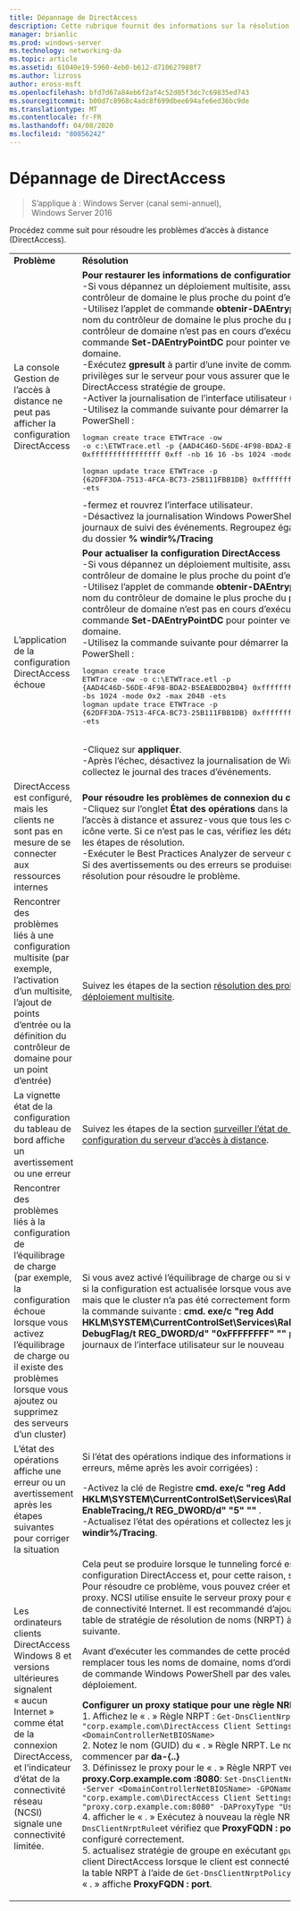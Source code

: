 ```yaml
---
title: Dépannage de DirectAccess
description: Cette rubrique fournit des informations sur la résolution des problèmes de déploiement de DirectAccess dans Windows Server 2016.
manager: brianlic
ms.prod: windows-server
ms.technology: networking-da
ms.topic: article
ms.assetid: 61040e19-5960-4eb0-b612-d710627988f7
ms.author: lizross
author: eross-msft
ms.openlocfilehash: bfd7d67a84eb6f2af4c52d05f3dc7c69835ed743
ms.sourcegitcommit: b00d7c8968c4adc8f699dbee694afe6ed36bc9de
ms.translationtype: MT
ms.contentlocale: fr-FR
ms.lasthandoff: 04/08/2020
ms.locfileid: "80856242"
---
```

# <a name="troubleshooting-directaccess"></a>Dépannage de DirectAccess

>S’applique à : Windows Server (canal semi-annuel), Windows Server 2016

Procédez comme suit pour résoudre les problèmes d’accès à distance (DirectAccess).  
  
|||  
|-|-|  
|**Problème**|**Résolution**|  
|La console Gestion de l’accès à distance ne peut pas afficher la configuration DirectAccess|**Pour restaurer les informations de configuration manquantes**<br />-Si vous dépannez un déploiement multisite, assurez-vous que le contrôleur de domaine le plus proche du point d’entrée est disponible.<br />-Utilisez l’applet de commande **obtenir-DAEntrypointDC** pour récupérer le nom du contrôleur de domaine le plus proche du point d’entrée. Si le contrôleur de domaine n’est pas en cours d’exécution, utilisez l’applet de commande **Set-DAEntryPointDC** pour pointer vers un autre contrôleur de domaine.<br />-Exécutez **gpresult** à partir d’une invite de commandes avec élévation de privilèges sur le serveur pour vous assurer que le serveur obtient les objets DirectAccess stratégie de groupe.<br />-Activer la journalisation de l’interface utilisateur (IU).<br />-Utilisez la commande suivante pour démarrer la journalisation Windows PowerShell :<pre>logman create trace ETWTrace -ow -o c:\ETWTrace.etl -p {AAD4C46D-56DE-4F98-BDA2-B5EAEBDD2B04} 0xffffffffffffffff 0xff -nb 16 16 -bs 1024 -mode 0x2 -max 2048 -ets <br />logman update trace ETWTrace -p {62DFF3DA-7513-4FCA-BC73-25B111FBB1DB} 0xffffffffffffffff 0xff -ets</pre><repro>-fermez et rouvrez l’interface utilisateur.<br />-Désactivez la journalisation Windows PowerShell. Collectez les fichiers journaux de suivi des événements. Regroupez également tous les journaux du dossier **% windir%/Tracing**|  
|L’application de la configuration DirectAccess échoue|**Pour actualiser la configuration DirectAccess**<br />-Si vous dépannez un déploiement multisite, assurez-vous que le contrôleur de domaine le plus proche du point d’entrée est disponible.<br />-Utilisez l’applet de commande **obtenir-DAEntrypointDC** pour récupérer le nom du contrôleur de domaine le plus proche du point d’entrée. Si le contrôleur de domaine n’est pas en cours d’exécution, utilisez l’applet de commande **Set-DAEntryPointDC** pour pointer vers un autre contrôleur de domaine.<br />-Utilisez la commande suivante pour démarrer la journalisation Windows PowerShell :<br /><pre>logman create trace ETWTrace -ow -o c:\ETWTrace.etl -p {AAD4C46D-56DE-4F98-BDA2-B5EAEBDD2B04} 0xffffffffffffffff 0xff -nb 16 16 -bs 1024 -mode 0x2 -max 2048 -ets<br />logman update trace ETWTrace -p {62DFF3DA-7513-4FCA-BC73-25B111FBB1DB} 0xffffffffffffffff 0xff -ets</pre>    <repro><br />-Cliquez sur **appliquer**.<br />-Après l’échec, désactivez la journalisation de Windows PowerShell et collectez le journal des traces d’événements.|  
|DirectAccess est configuré, mais les clients ne sont pas en mesure de se connecter aux ressources internes|**Pour résoudre les problèmes de connexion du client**<br />-Cliquez sur l’onglet **État des opérations** dans la console de gestion de l’accès à distance et assurez-vous que tous les composants affichent une icône verte. Si ce n’est pas le cas, vérifiez les détails de l’erreur et suivez les étapes de résolution.<br />-Exécuter le Best Practices Analyzer de serveur d’accès à distance (BPA). Si des avertissements ou des erreurs se produisent, suivez les étapes de résolution pour résoudre le problème.|  
|Rencontrer des problèmes liés à une configuration multisite (par exemple, l’activation d’un multisite, l’ajout de points d’entrée ou la définition du contrôleur de domaine pour un point d’entrée)|Suivez les étapes de la section [résolution des problèmes liés à un déploiement multisite](https://technet.microsoft.com/library/jj554657(v=ws.11).aspx).|  
|La vignette état de la configuration du tableau de bord affiche un avertissement ou une erreur|Suivez les étapes de la section [surveiller l’état de distribution de la configuration du serveur d’accès à distance](https://technet.microsoft.com/library/jj574221(v=ws.11).aspx).|  
|Rencontrer des problèmes liés à la configuration de l’équilibrage de charge (par exemple, la configuration échoue lorsque vous activez l’équilibrage de charge ou il existe des problèmes lorsque vous ajoutez ou supprimez des serveurs d’un cluster)|Si vous avez activé l’équilibrage de charge ou si vous ajoutez un nœud, et si la configuration est actualisée lorsque vous avez cliqué sur **appliquer**, mais que le cluster n’a pas été correctement formé sur le serveur, exécutez la commande suivante : **cmd. exe/c "reg Add HKLM\SYSTEM\CurrentControlSet\Services\RaMgmtSvc\Parameters/f/v DebugFlag/t REG_DWORD/d" "0xFFFFFFFF" ""** pour collecter les journaux de l’interface utilisateur sur le nouveau|  
|L’état des opérations affiche une erreur ou un avertissement après les étapes suivantes pour corriger la situation|Si l’état des opérations indique des informations incorrectes (telles que des erreurs, même après les avoir corrigées) :<p>-Activez la clé de Registre **cmd. exe/c "reg Add HKLM\SYSTEM\CurrentControlSet\Services\RaMgmtSvc\Parameters/f/V EnableTracing,/t REG_DWORD/d" "5" ""** .<br />-Actualisez l’état des opérations et collectez les journaux à partir de **% windir%/Tracing**.|  
|Les ordinateurs clients DirectAccess Windows 8 et versions ultérieures signalent « aucun Internet » comme état de la connexion DirectAccess, et l’indicateur d’état de la connectivité réseau (NCSI) signale une connectivité limitée.|Cela peut se produire lorsque le tunneling forcé est activé dans la configuration DirectAccess et, pour cette raison, seul IPHTTPS est utilisé. Pour résoudre ce problème, vous pouvez créer et configurer un serveur proxy. NCSI utilise ensuite le serveur proxy pour effectuer des vérifications de connectivité Internet. Il est recommandé d’ajouter un proxy statique à la table de stratégie de résolution de noms (NRPT) à l’aide de la procédure suivante.<p>Avant d’exécuter les commandes de cette procédure, assurez-vous de remplacer tous les noms de domaine, noms d’ordinateur et autres variables de commande Windows PowerShell par des valeurs appropriées pour votre déploiement.<p>**Configurer un proxy statique pour une règle NRPT**<br />1. Affichez le « . » Règle NRPT : `Get-DnsClientNrptRule -GpoName "corp.example.com\DirectAccess Client Settings" -Server <DomainControllerNetBIOSName>`<br />2. Notez le nom (GUID) du « . » Règle NRPT. Le nom (GUID) doit commencer par **da-{..}**<br />3. Définissez le proxy pour le « . » Règle NRPT vers **proxy.Corp.example.com :8080**: `Set-DnsClientNrptRule -Name "DA-{..}" -Server <DomainControllerNetBIOSName> -GPOName "corp.example.com\DirectAccess Client Settings" -DAProxyServerName "proxy.corp.example.com:8080" -DAProxyType "UseProxyName"`<br />4. afficher le « . » Exécutez à nouveau la règle NRPT en exécutant `Get-DnsClientNrptRule`et vérifiez que **ProxyFQDN : port** est maintenant configuré correctement.<br />5. actualisez stratégie de groupe en exécutant `gpupdate /force` sur un client DirectAccess lorsque le client est connecté en interne, puis affichez la table NRPT à l’aide de `Get-DnsClientNrptPolicy` et vérifiez que la règle « . » affiche **ProxyFQDN : port**.|  
  


